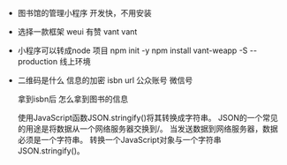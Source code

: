 - 图书馆的管理小程序 
  开发快，不用安装 
- 选择一款框架 
  weui 有赞 vant
  vant  
- 小程序可以转成node 项目 
  npm init -y
  npm install vant-weapp -S --production
  线上环境

- 二维码是什么
  信息的加密 
  isbn url 公众账号 微信号 

  拿到isbn后 怎么拿到图书的信息 


  使用JavaScript函数JSON.stringify()将其转换成字符串。
  JSON的一个常见的用途是将数据从一个网络服务器交换到/。
  当发送数据到网络服务器，数据必须是一个字符串。
  转换一个JavaScript对象与一个字符串JSON.stringify()。

